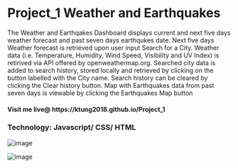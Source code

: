 # Project_1 Weather and Earthquakes
<p>The Weather and Earthqakes Dashboard displays current and next five days weather forecast and past seven days earthqukes date. Next five days Weather forecast is retrieved upon user input Search for a City. Weather data (i.e. Temperature, Humidity, Wind Speed, Visibility and UV Index) is retirived via API offered by openweathermap.org.  Searched city data is added to search history, stored locally and retrieved by clicking on the button labelled with the City name. Search history can be cleared by clicking the Clear history button. Map with Earthquakes data from past seven days is viewable by clicking the Earthquakes Map button </p>
<p><h4>Visit me live@ https://ktung2018.github.io/Project_1</h4></p>
<h3>Technology: Javascript/ CSS/ HTML</h3>

![image](https://github.com/ktung2018/Project_1/assets/35645038/1103cf1d-72f1-4b60-9e76-ec702d04996c)

![image](https://github.com/ktung2018/Project_1/assets/35645038/bf50adc0-af37-4530-981e-177eb9087989)



